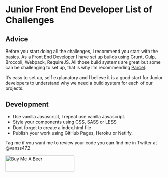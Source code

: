 # Junior Front End Developer List of Challenges

## Advice

Before you start doing all the challenges, I recommend you start with the basics. As a Front End Developer I have set up builds using Grunt, Gulp, Broccoli, Webpack, RequireJS. All those build systems are great but some can be challenging to set up, that is why I’m recommending [Parcel](https://parceljs.org/getting_started.html).

It’s easy to set up, self explanatory and I believe it is a good start for Junior developers to understand why we need a build system for each of our projects.

## Development

- Use vanilla Javascript, I repeat use vanilla Javascript.
- Style your components using CSS, SASS or LESS
- Dont forget to create a index.html file
- Publish your work using GitHub Pages, Heroku or Netlify.

Tag me if you want me to review your code you can find me in Twitter at @vanss472

<a href="https://www.buymeacoffee.com/vanss472" target="_blank"><img src="https://cdn.buymeacoffee.com/buttons/default-green.png" alt="Buy Me A Beer" style="height: 51px !important;width: 217px !important;" ></a>
